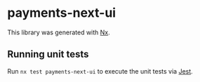 # payments-next-ui

This library was generated with [Nx](https://nx.dev).

## Running unit tests

Run `nx test payments-next-ui` to execute the unit tests via [Jest](https://jestjs.io).

